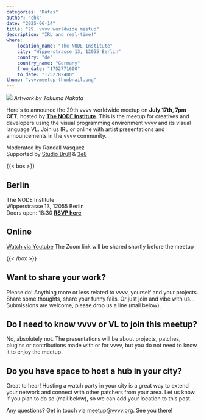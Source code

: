 ```yaml
---
categories: "Dates"
author: "chk"
date: "2025-06-14"
title: "29. vvvv worldwide meetup"
description: "IRL and real-time!"
where: 
    location_name: "The NODE Institute"
    city: "Wipperstrasse 13, 12055 Berlin"
    country: "de"
    country_name: "Germany"
    from_date: "1752771600"
    to_date: "1752782400"
thumb: "vvvvmeetup-thumbnail.png"
---
```


![](vvvvmeetup-29.jpg)
*Artwork by Takuma Nakata*

Here's to announce the 29th vvvv worldwide meetup on **July 17th, 7pm CET**, hosted by **[The NODE Institute](https://thenodeinstitute.org/)**. This is the meetup for creatives and developers using the visual programming environment vvvv and its visual language VL. Join us IRL or online with artist presentations and announcements in the vvvv community.

Moderated by Randall Vasquez<br>
Supported by [Studio Brüll](https://studiobruell.de/) & [3e8](https://www.3e8.studio/)  

{{< box >}}
## Berlin
The NODE Institute<br>
Wipperstrasse 13, 12055 Berlin<br>
Doors open: 18:30
**[RSVP here](https://thenodeinstitute.org/event/29-vvvv-worldwide-meetup/)**

## Online
[Watch via Youtube](https://www.youtube.com/live/Npr0K63bKZc)
The Zoom link will be shared shortly before the meetup
<!--[Join via Zoom](https://us02web.zoom.us/j/87338653360?pwd=QpxHpGBZLhtASLT5ro00rUsZLfIsZP.1) -->
<!-- Zoom and YouTube links will be shared shortly before the meetup. -->
{{< /box >}}

##  Want to share your work?
Please do! Anything more or less related to vvvv, yourself and your projects. Share some thoughts, share your funny fails. Or just join and vibe with us... Submissions are welcome, please drop us a line (mail below).

## Do I need to know vvvv or VL to join this meetup?
No, absolutely not. The presentations will be about projects, patches, plugins or contributions made with or for vvvv, but you do not need to know it to enjoy the meetup.

## Do you have space to host a hub in your city?
Great to hear! Hosting a watch party in your city is a great way to extend your network and connect with other patchers from your area. Let us know if you plan to do so (mail below), so we can add your location to this post.

Any questions? Get in touch via meetup@vvvv.org. See you there!